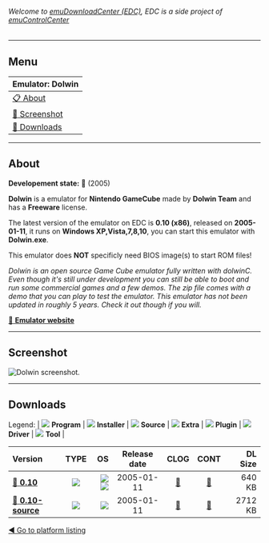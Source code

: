 ###### Welcome to [emuDownloadCenter (EDC)](https://github.com/PhoenixInteractiveNL/emuDownloadCenter/wiki/), EDC is a side project of [emuControlCenter](https://github.com/PhoenixInteractiveNL/emuControlCenter/wiki/)
***
## Menu
| **Emulator: Dolwin** |
|:---------|
| [:clipboard: About](#about) |
| [:sunrise: Screenshot](#screenshot) |
| [:floppy_disk: Downloads](#downloads) |
***
## About
**Developement state:** :red_circle: (2005)

**Dolwin** is a emulator for **Nintendo GameCube** made by **Dolwin Team** and has a **Freeware** license.

The latest version of the emulator on EDC is **0.10 (x86)**, released on **2005-01-11**, it runs on **Windows XP,Vista,7,8,10**, you can start this emulator with **Dolwin.exe**.

This emulator does **NOT** specificly need BIOS image(s) to start ROM files!

_Dolwin is an open source Game Cube emulator fully written with dolwinC. Even though it's still under development you can still be able to boot and run some commercial games and a few demos. The zip file comes with a demo that you can play to test the emulator. This emulator has not been updated in roughly 5 years. Check it out though if you will._

[:link: **Emulator website**](http://www.emulation64.com/files/info/86/dolwin.html/)
***
## Screenshot
![](https://raw.githubusercontent.com/PhoenixInteractiveNL/emuDownloadCenter/master/hooks/dolwin/emulator_screen_01.jpg "Dolwin screenshot.")
***
## Downloads
Legend: | 
![](https://raw.githubusercontent.com/wiki/PhoenixInteractiveNL/emuDownloadCenter/images_misc/icon_program_24.png) **Program** | 
![](https://raw.githubusercontent.com/wiki/PhoenixInteractiveNL/emuDownloadCenter/images_misc/icon_installer_24.png) **Installer** | 
![](https://raw.githubusercontent.com/wiki/PhoenixInteractiveNL/emuDownloadCenter/images_misc/icon_source_code_24.png) **Source** | 
![](https://raw.githubusercontent.com/wiki/PhoenixInteractiveNL/emuDownloadCenter/images_misc/icon_extra_24.png) **Extra** | 
![](https://raw.githubusercontent.com/wiki/PhoenixInteractiveNL/emuDownloadCenter/images_misc/icon_plugin_24.png) **Plugin** | 
![](https://raw.githubusercontent.com/wiki/PhoenixInteractiveNL/emuDownloadCenter/images_misc/icon_driver_24.png) **Driver** | 
![](https://raw.githubusercontent.com/wiki/PhoenixInteractiveNL/emuDownloadCenter/images_misc/icon_tool_24.png) **Tool** | 
 
| Version | TYPE | OS | Release date | CLOG | CONT | DL Size |
|:--------|:----:|---:|:------------:|:----:|:----:|--------:|
| [:floppy_disk: **0.10**](https://github.com/PhoenixInteractiveNL/edc-repo0004/raw/master/dolwin/0.10.7z) | ![](https://raw.githubusercontent.com/wiki/PhoenixInteractiveNL/emuDownloadCenter/images_misc/icon_program_24.png) | ![](https://raw.githubusercontent.com/wiki/PhoenixInteractiveNL/emuDownloadCenter/images_misc/logo_windows_24.png)![](https://raw.githubusercontent.com/wiki/PhoenixInteractiveNL/emuDownloadCenter/images_misc/icon_32-bit_24.png) | 2005-01-11 | [:page_facing_up:](https://github.com/PhoenixInteractiveNL/edc-repo0004/blob/master/dolwin/0.10_changelog.txt) | [:mag_right:](https://github.com/PhoenixInteractiveNL/edc-repo0004/blob/master/dolwin/0.10_contents.txt) | 640 KB |
| [:floppy_disk: **0.10-source**](https://github.com/PhoenixInteractiveNL/edc-repo0004/raw/master/dolwin/0.10-source.7z) | ![](https://raw.githubusercontent.com/wiki/PhoenixInteractiveNL/emuDownloadCenter/images_misc/icon_source_code_24.png) | ![](https://raw.githubusercontent.com/wiki/PhoenixInteractiveNL/emuDownloadCenter/images_misc/icon_32-bit_24.png) | 2005-01-11 | [:page_facing_up:](https://github.com/PhoenixInteractiveNL/edc-repo0004/blob/master/dolwin/0.10-source_changelog.txt) | [:mag_right:](https://github.com/PhoenixInteractiveNL/edc-repo0004/blob/master/dolwin/0.10-source_contents.txt) | 2712 KB |

[:arrow_backward: Go to platform listing](https://github.com/PhoenixInteractiveNL/emuDownloadCenter/wiki/EDC-Platform-List)
